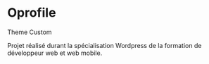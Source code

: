 # Oprofile

Theme Custom 

Projet réalisé durant la spécialisation Wordpress de la formation de développeur web et web mobile.

